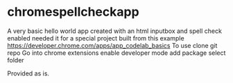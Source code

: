 # chromespellcheckapp

A very basic hello world app created with an html inputbox and spell check enabled needed it for a special project
built from this example https://developer.chrome.com/apps/app_codelab_basics 
To use 
clone git repo 
Go into chrome extensions enable developer mode
add package 
select folder


Provided as is.
